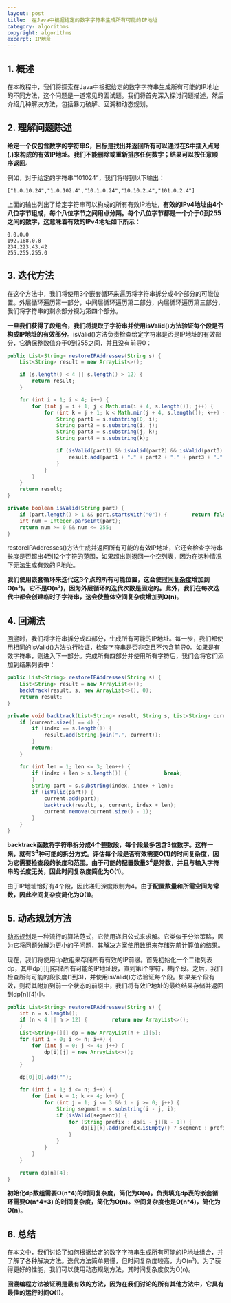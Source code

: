 ```yaml
---
layout: post
title:  在Java中根据给定的数字字符串生成所有可能的IP地址
category: algorithms
copyright: algorithms
excerpt: IP地址
---
```


## 1. 概述

在本教程中，我们将探索在Java中根据给定的数字字符串生成所有可能的IP地址的不同方法，这个问题是一道常见的面试题。我们将首先深入探讨问题描述，然后介绍几种解决方法，包括暴力破解、回溯和动态规划。

## 2. 理解问题陈述

**给定一个仅包含数字的字符串S，目标是找出并返回所有可以通过在S中插入点号(.)来构成的有效IP地址。我们不能删除或重新排序任何数字；结果可以按任意顺序返回**。

例如，对于给定的字符串“101024”，我们将得到以下输出：

```text
["1.0.10.24","1.0.102.4","10.1.0.24","10.10.2.4","101.0.2.4"]
```

上面的输出列出了给定字符串可以构成的所有有效IP地址，**有效的IPv4地址由4个八位字节组成，每个八位字节之间用点分隔。每个八位字节都是一个介于0到255之间的数字，这意味着有效的IPv4地址如下所示**：

```text
0.0.0.0
192.168.0.8
234.223.43.42
255.255.255.0
```

## 3. 迭代方法

在这个方法中，我们将使用3个嵌套循环来遍历将字符串拆分成4个部分的可能位置。外层循环遍历第一部分，中间层循环遍历第二部分，内层循环遍历第三部分，我们将字符串的剩余部分视为第四个部分。

**一旦我们获得了段组合，我们将提取子字符串并使用isValid()方法验证每个段是否构成IP地址的有效部分**。isValid()方法负责检查给定字符串是否是IP地址的有效部分，它确保整数值介于0到255之间，并且没有前导0：

```java
public List<String> restoreIPAddresses(String s) {
    List<String> result = new ArrayList<>();

    if (s.length() < 4 || s.length() > 12) {
        return result;
    }

    for (int i = 1; i < 4; i++) {
        for (int j = i + 1; j < Math.min(i + 4, s.length()); j++) {
            for (int k = j + 1; k < Math.min(j + 4, s.length()); k++) {
                String part1 = s.substring(0, i);
                String part2 = s.substring(i, j);
                String part3 = s.substring(j, k);
                String part4 = s.substring(k);

                if (isValid(part1) && isValid(part2) && isValid(part3) && isValid(part4)) {
                    result.add(part1 + "." + part2 + "." + part3 + "." + part4);
                }
            }
        }
    }
    return result;
}

private boolean isValid(String part) {
    if (part.length() > 1 && part.startsWith("0")) {        return false;    }
    int num = Integer.parseInt(part);
    return num >= 0 && num <= 255;
}
```

restoreIPAddresses()方法生成并返回所有可能的有效IP地址，它还会检查字符串长度是否超出4到12个字符的范围，如果超出则返回一个空列表，因为在这种情况下无法生成有效的IP地址。 

**我们使用嵌套循环来迭代这3个点的所有可能位置，这会使[时间复杂度](https://www.baeldung.com/cs/big-oh-asymptotic-complexity#constant-time-algorithms)增加到O(n²)。它不是O(n³)，因为外层循环的迭代次数是固定的。此外，我们在每次迭代中都会创建临时子字符串，这会使整体空间复杂度增加到O(n)**。

## 4. 回溯法

[回溯](https://www.baeldung.com/cs/ipv4-vs-ipv6)时，我们将字符串拆分成四部分，生成所有可能的IP地址。每一步，我们都使用相同的isValid()方法执行验证，检查字符串是否非空且不包含前导0。如果是有效字符串，则进入下一部分。完成所有四部分并使用所有字符后，我们会将它们添加到结果列表中：

```java
public List<String> restoreIPAddresses(String s) {
    List<String> result = new ArrayList<>();
    backtrack(result, s, new ArrayList<>(), 0);
    return result;
}

private void backtrack(List<String> result, String s, List<String> current, int index) {
    if (current.size() == 4) {
        if (index == s.length()) {
            result.add(String.join(".", current));
        }
        return;
    }

    for (int len = 1; len <= 3; len++) {
        if (index + len > s.length()) {            break;
        }
        String part = s.substring(index, index + len);
        if (isValid(part)) {
            current.add(part);
            backtrack(result, s, current, index + len);
            current.remove(current.size() - 1);
        }
    }
}
```

**backtrack函数将字符串拆分成4个整数段，每个段最多包含3位数字。这样一来，就有3<sup>4</sup>种可能的拆分方式。评估每个段是否有效需要O(1)的时间复杂度，因为它需要检查段的长度和范围。由于可能的配置数量3<sup>4</sup>是常数，并且与输入字符串的长度无关，因此时间复杂度简化为O(1)**。

由于IP地址恰好有4个段，因此递归深度限制为4。**由于配置数量和所需空间为常数，因此空间复杂度简化为O(1)**。

## 5. 动态规划方法

[动态规划](https://www.baeldung.com/cs/greedy-approach-vs-dynamic-programming#dynamic-programming)是一种流行的算法范式，它使用递归公式来求解。它类似于分治策略，因为它将问题分解为更小的子问题，其解决方案使用数组来存储先前计算值的结果。

现在，我们将使用dp数组来存储所有有效的IP前缀。首先初始化一个二维列表dp，其中dp[i\][j\]存储所有可能的IP地址段，直到第i个字符，共j个段。之后，我们检查所有可能的段长度(1到3)，并使用isValid()方法验证每个段。如果某个段有效，则将其附加到前一个状态的前缀中，我们将有效IP地址的最终结果存储并返回到dp[n\][4\]中。

```java
public List<String> restoreIPAddresses(String s) {
    int n = s.length();
    if (n < 4 || n > 12) {        return new ArrayList<>();
    }
    List<String>[][] dp = new ArrayList[n + 1][5];
    for (int i = 0; i <= n; i++) {
        for (int j = 0; j <= 4; j++) {
            dp[i][j] = new ArrayList<>();
        }
    }

    dp[0][0].add("");

    for (int i = 1; i <= n; i++) {
        for (int k = 1; k <= 4; k++) {
            for (int j = 1; j <= 3 && i - j >= 0; j++) {
                String segment = s.substring(i - j, i);
                if (isValid(segment)) {
                    for (String prefix : dp[i - j][k - 1]) {
                        dp[i][k].add(prefix.isEmpty() ? segment : prefix + "." + segment);
                    }
                }
            }
        }
    }

    return dp[n][4];
}
```

**初始化dp数组需要O(n\*4)的时间复杂度，简化为O(n)。负责填充dp表的嵌套循环需要O(n\*4\*3) 的时间复杂度，简化为O(n)。空间复杂度也是O(n\*4)，简化为O(n)**。

## 6. 总结

在本文中，我们讨论了如何根据给定的数字字符串生成所有可能的IP地址组合，并了解了各种解决方法。迭代方法简单易懂，但时间复杂度较高，为O(n²)。为了获得更好的性能，我们可以使用动态规划方法，其时间复杂度仅为O(n)。

**回溯编程方法被证明是最有效的方法，因为在我们讨论的所有其他方法中，它具有最佳的运行时间O(1)**。